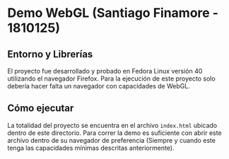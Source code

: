 # Demo WebGL (Santiago Finamore - 1810125)

## Entorno y Librerías

El proyecto fue desarrollado y probado en Fedora Linux versión 40 utilizando el navegador Firefox. Para la ejecución de este proyecto solo debería hacer falta un navegador con capacidades de WebGL.

## Cómo ejecutar

La totalidad del proyecto se encuentra en el archivo `index.html` ubicado dentro de este directorio. Para correr la demo es suficiente con abrir este archivo dentro de su navegador de preferencia (Siempre y cuando este tenga las capacidades mínimas descritas anteriormente).